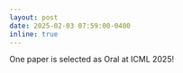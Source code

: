 ```yaml
---
layout: post
date: 2025-02-03 07:59:00-0400
inline: true
---
```


One paper is selected as Oral at ICML 2025!